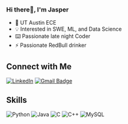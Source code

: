 ### Hi there👋, I'm Jasper

- 🤘 UT Austin ECE 
- 💡 Interested in SWE, ML, and Data Science
- ⌨️ Passionate late night Coder
- ⚡ Passionate RedBull drinker 

## Connect with Me
[![LinkedIn](https://img.shields.io/badge/LinkedIn-0077B5?style=for-the-badge&logo=linkedin&logoColor=white)](https://www.linkedin.com/in/jasper--tan/)
[![Gmail Badge](https://img.shields.io/badge/-jaspertan@utexas.edu-c14438?style=for-the-badge&logo=Gmail&logoColor=white&link=mailto:y@yycc.me)](mailto:jaspertan@utexas.edu)

## Skills
![Python](https://img.shields.io/badge/-Python-black?style=for-the-badge&logo=Python)
![Java](https://img.shields.io/badge/-java-E34A86?style=for-the-badge&logo=java)
![C](https://img.shields.io/badge/C-00599C?style=for-the-badge&logo=C)
![C++](https://img.shields.io/badge/C%2B%2B-00599C?style=for-the-badge&logo=C%2B%2B)
![MySQL](https://img.shields.io/badge/MySQL-005C84?style=for-the-badge&logo=mysql&logoColor=white)

<!--
**JasperTan-03/JasperTan-03** is a ✨ _special_ ✨ repository because its `README.md` (this file) appears on your GitHub profile.

Here are some ideas to get you started:

- 🔭 I’m currently working on ...
- 🌱 I’m currently learning ...
- 👯 I’m looking to collaborate on ...
- 🤔 I’m looking for help with ...
- 💬 Ask me about ...
- 📫 How to reach me: ...
- 😄 Pronouns: ...
- ⚡ Fun fact: ...
-->
